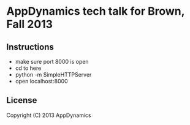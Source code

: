 # AppDynamics tech talk for Brown, Fall 2013

## Instructions

- make sure port 8000 is open
- cd to here
- python -m SimpleHTTPServer
- open localhost:8000

## License

Copyright (C) 2013 AppDynamics
